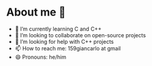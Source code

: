 # About me 👋


- 🌱 I’m currently learning C and C++
- 👯 I’m looking to collaborate on open-source projects
- 🤔 I’m looking for help with C++ projects
- 📫 How to reach me: 159giancarlo at gmail
- 😄 Pronouns: he/him

